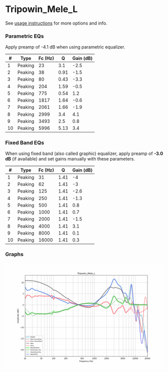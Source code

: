 # Tripowin_Mele_L
See [usage instructions](https://github.com/jaakkopasanen/AutoEq#usage) for more options and info.

### Parametric EQs
Apply preamp of -4.1 dB when using parametric equalizer.

|   # | Type    |   Fc (Hz) |    Q |   Gain (dB) |
|-----|---------|-----------|------|-------------|
|   1 | Peaking |        23 | 3.1  |        -2.5 |
|   2 | Peaking |        38 | 0.91 |        -1.5 |
|   3 | Peaking |        80 | 0.43 |        -3.3 |
|   4 | Peaking |       204 | 1.59 |        -0.5 |
|   5 | Peaking |       775 | 0.54 |         1.2 |
|   6 | Peaking |      1817 | 1.64 |        -0.6 |
|   7 | Peaking |      2061 | 1.66 |        -1.9 |
|   8 | Peaking |      2999 | 3.4  |         4.1 |
|   9 | Peaking |      3493 | 2.5  |         0.8 |
|  10 | Peaking |      5996 | 5.13 |         3.4 |

### Fixed Band EQs
When using fixed band (also called graphic) equalizer, apply preamp of **-3.0 dB** (if available) and set gains manually with these parameters.

|   # | Type    |   Fc (Hz) |    Q |   Gain (dB) |
|-----|---------|-----------|------|-------------|
|   1 | Peaking |        31 | 1.41 |        -4   |
|   2 | Peaking |        62 | 1.41 |        -3   |
|   3 | Peaking |       125 | 1.41 |        -2.6 |
|   4 | Peaking |       250 | 1.41 |        -1.3 |
|   5 | Peaking |       500 | 1.41 |         0.8 |
|   6 | Peaking |      1000 | 1.41 |         0.7 |
|   7 | Peaking |      2000 | 1.41 |        -1.5 |
|   8 | Peaking |      4000 | 1.41 |         3.1 |
|   9 | Peaking |      8000 | 1.41 |         0.1 |
|  10 | Peaking |     16000 | 1.41 |         0.3 |

### Graphs
![](./Tripowin_Mele_L.png)

